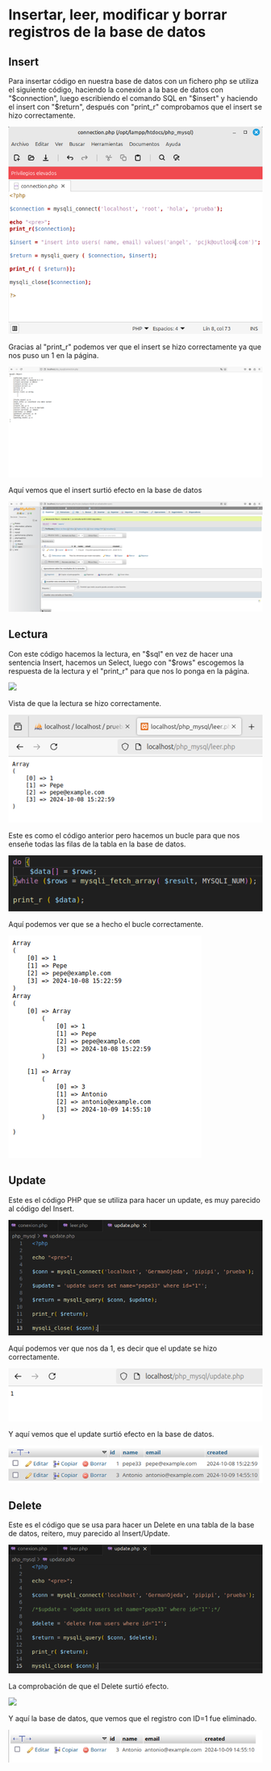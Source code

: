 # Insertar, leer, modificar y borrar registros de la base de datos

## Insert

Para insertar código en nuestra base de datos con un fichero php se utiliza el siguiente código, haciendo la conexión a la base de datos con "$connection", luego escribiendo el comando SQL en "$insert" y haciendo el insert con "$return", después con "print_r" comprobamos que el insert se hizo correctamente.

![](./connection.png)


Gracias al "print_r" podemos ver que el insert se hizo correctamente ya que nos puso un 1 en la página.

![](./comfirm.png)


Aquí vemos que el insert surtió efecto en la base de datos

![](./muestra.png)

## Lectura

Con este código hacemos la lectura, en "$sql" en vez de hacer una sentencia Insert, hacemos un Select, luego con "$rows" escogemos la respuesta de la lectura y el "print_r" para que nos lo ponga en la página.

![](/leer_code.png)


Vista de que la lectura se hizo correctamente.

![](./leer_respuesta.png)


Este es como el código anterior pero hacemos un bucle para que nos enseñe todas las filas de la tabla en la base de datos.

![](./leer_bucle.png)


Aquí podemos ver que se a hecho el bucle correctamente.

![](./leer_bucle_respuesta.png)


## Update

Este es el código PHP que se utiliza para hacer un update, es muy parecido al código del Insert.

![](./update_code.png)


Aquí podemos ver que nos da 1, es decir que el update se hizo correctamente.

![](./update_respuesta.png)


Y aquí vemos que el update surtió efecto en la base de datos.

![](./update_comprobacion.png)


## Delete

Este es el código que se usa para hacer un Delete en una tabla de la base de datos, reitero, muy parecido al Insert/Update.

![](./delete_code.png)


La comprobación de que el Delete surtió efecto.

![](./delete_respuesta.png)


Y aquí la base de datos, que vemos que el registro con ID=1 fue eliminado.

![](./delete_comprobacion.png)